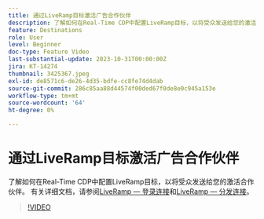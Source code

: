 ```yaml
---
title: 通过LiveRamp目标激活广告合作伙伴
description: 了解如何在Real-Time CDP中配置LiveRamp目标，以将受众发送给您的激活合作伙伴。
feature: Destinations
role: User
level: Beginner
doc-type: Feature Video
last-substantial-update: 2023-10-31T00:00:00Z
jira: KT-14274
thumbnail: 3425367.jpeg
exl-id: de8571c6-de26-4d35-bdfe-cc8fe74d4dab
source-git-commit: 286c85aa88d44574f00ded67f0de8e0c945a153e
workflow-type: tm+mt
source-wordcount: '64'
ht-degree: 0%

---
```


# 通过LiveRamp目标激活广告合作伙伴

了解如何在Real-Time CDP中配置LiveRamp目标，以将受众发送给您的激活合作伙伴。 有关详细文档，请参阅[LiveRamp — 登录连接](https://experienceleague.adobe.com/docs/experience-platform/destinations/catalog/advertising/liveramp-onboarding.html?lang=zh-Hans)和[LiveRamp — 分发连接](https://experienceleague.adobe.com/docs/experience-platform/destinations/catalog/advertising/liveramp-distribution.html?lang=zh-Hans)。

>[!VIDEO](https://video.tv.adobe.com/v/3452667/?learn=on&enablevpops&captions=chi_hans)
